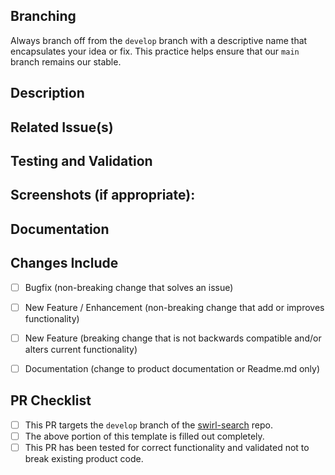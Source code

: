 ## Branching
Always branch off from the `develop` branch with a descriptive name that encapsulates your idea or fix. This practice helps ensure that our `main` branch remains our stable.

<!--- Provide a general summary of your changes in the TITLE above -->

## Description
<!--- Describe your changes in detail -->


## Related Issue(s)
<!--- If this PR addresses any open Issues, please link to them here. -->


## Testing and Validation
<!--- Please describe in detail how you tested your changes, including details of your testing environment and the tests you ran to validate your change, etc. -->


## Screenshots (if appropriate):


## Documentation
<!-- Please note any proposed updates to the repo Readme file or the product documentation to support this PR. -->


## Changes Include
<!-- Check all that apply to this PR. -->
- [ ] Bugfix (non-breaking change that solves an issue)
- [ ] New Feature / Enhancement (non-breaking change that add or improves functionality)
- [ ] New Feature (breaking change that is not backwards compatible and/or alters current functionality)
- [ ] Documentation (change to product documentation or Readme.md only)


## PR Checklist
- [ ] This PR targets the `develop` branch of the [swirl-search](https://github.com/swirlai/swirl-search) repo.
- [ ] The above portion of this template is filled out completely.
- [ ] This PR has been tested for correct functionality and validated not to break existing product code.
